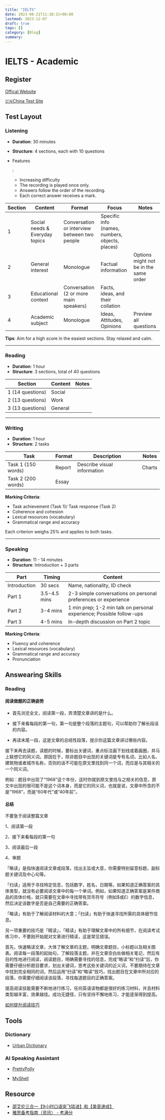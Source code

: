 ```yaml
---
title: "IELTS"
date: 2023-08-21T11:38:21+08:00
lastmod: 2023-12-07
draft: true
tags: []
category: [Blog]
summary: 
---
```


# IELTS - Academic

## Register

[Offical Website](https://www.ielts.org)

[🇨🇳China Test Site](https://ielts.neea.cn/showTestCenters)

## Test Layout

### Listening

- **Duration**: 30 minutes

- **Structure**: 4 sections, each with 10 questions

- Features

  :

  - Increasing difficulty
  - The recording is played once only.
  - Answers follow the order of the recording.
  - Each correct answer receives a mark.

| Section | Content                        | Format                                       | Focus                                           | Notes                                  |
| ------- | ------------------------------ | -------------------------------------------- | ----------------------------------------------- | -------------------------------------- |
| 1       | Social needs & Everyday topics | Conversation or interview between two people | Specific info (names, numbers, objects, places) |                                        |
| 2       | General interest               | Monologue                                    | Factual information                             | Options might not be in the same order |
| 3       | Educational context            | Conversation (2 or more main speakers)       | Facts, ideas, and their collation               |                                        |
| 4       | Academic subject               | Monologue                                    | Ideas, Attitudes, Opinions                      | Preview all questions                  |

**Tips**: Aim for a high score in the easiest sections. Stay relaxed and calm.

------



### Reading

- **Duration**: 1 hour
- **Structure**: 3 sections, total of 40 questions

| Section          | Content | Notes |
| ---------------- | ------- | ----- |
| 1 (14 questions) | Social  |       |
| 2 (13 questions) | Work    |       |
| 3 (13 questions) | General |       |

------



### Writing

- **Duration**: 1 hour
- **Structure**: 2 tasks

| Task               | Format | Description                 | Notes  |
| ------------------ | ------ | --------------------------- | ------ |
| Task 1 (150 words) | Report | Describe visual information | Charts |
| Task 2 (200 words) | Essay  |                             |        |

**Marking Criteria**:

- Task achievement (Task 1)/ Task response (Task 2)
- Coherence and cohesion
- Lexical resources (vocabulary)
- Grammatical range and accuracy

Each criterion weighs 25% and applies to both tasks.

------



### Speaking

- **Duration**: 11 - 14 minutes
- **Structure**: Introduction + 3 parts

| Part         | Timing       | Content                                                      |
| ------------ | ------------ | ------------------------------------------------------------ |
| Introduction | 30 secs      | Name, nationality, ID check                                  |
| Part 1       | 3.5-4.5 mins | 2-3 simple conversations on personal preferences or experience |
| Part 2       | 3-4 mins     | 1 min prep; 1-2 min talk on personal experience; Possible follow-ups |
| Part 3       | 4-5 mins     | In-depth discussion on Part 2 topic                          |

**Marking Criteria**:

- Fluency and coherence
- Lexical resources (vocabulary)
- Grammatical range and accuracy
- Pronunciation

## Answearing Skills

### Reading

#### **阅读做题的正确姿势**

- 首先浏览全文，阅读第一段，弄清楚文章讲的是什么。

  

- 接下来看每段的第一句，第一句是整个段落的主题句，可以帮助你了解长段话的内容。

- 再读末尾一段，这是文章的总结性段落，提示你这篇文章讲过哪些内容。

接下来再去读题，读题的时候，要标出关键词，重点标注画下划线或着画圈，并马上联想它的同义词。原因在于，除非题目中出现的关键词是专有名词，比如人名、建筑物或者城市名称，否则的话不可能在原文里找到同一个词，而应是与其相关的一个同义词。

例如：题目中出现了“1968”这个年份，这时你就到原文里找与之相关的信息，原文中出现的很可能不是这个词本身，而是它的同义词，也就是说，文章中所含的不是“1968”，而是“60年代”或“40年前”。



#### **总结**

不要急于阅读整篇文章

1、阅读第一段

2、接下来看每段的第一句

3、阅读最后一段

4、审题



「略读」是指快速阅读文章或段落，找出主旨或大意，你需要特别留意标题，副标题关键词及中心句等。

「扫读」适用于寻找特定信息，包括数字，姓名，日期等。如果知道正确答案的具体类型，就没有必要阅读文章中的每一个单词。例如，如果知道正确答案是某件商品的具体价格，就只需要在文章中寻找带有货币符号（例如$或£）的数字信息，然后决定该数字是否是自己需要的正确答案。

「略读」有助于了解阅读材料的大意；「扫读」有助于快速寻找所需的具体细节信息。

另一项重要的技巧是「精读」，「精读」有助于理解文章中的所有细节，在阅读考试练习中，不要刚开始就对文章进行精读，这是常见错误。

首先，快速略读文章，大体了解文章的主题，明确文章题目，小标题以及相关图表。阅读每一段落的起始句，了解段落主题，并在文章空白处做相关笔记，然后有目的性地进行阅读，阅读题目，明确需要寻找的信息，完成“略读”和“扫读”后，你需要仔细分析题目要求，划出关键词，思考这些关键词的近义词，不要期待在文章中找到完全相同的词，然后运用“扫读”和“略读”技巧，找出题目在文章中所对应的段落，你需要仔细阅读该段落，寻找每道题目的正确答案。

提高阅读技能需要不断地进行练习，任何英语读物都是很好的练习材料，并且材料类型越丰富，效果越佳。成功无捷径，只有坚持不懈地练习，才能逐渐得到提高。

[如何提升阅读技巧](https://ielts.kmf.com/beikao/detail/9/1)

## Tools

### Dictionary

- [Urban Dictionary](https://www.urbandictionary.com)

### AI Speaking Assintant

- [PrettyPolly](https://www.prettypolly.app/app)

- [MyShell](https://myshell.ai/)

## Resource

- [邵艾伦三合一【9小时口语突飞猛进】和【美音速成】](https://www.bilibili.com/cheese/play/ss1060?csource=private_space_class_null&spm_id_from=333.999.0.0)
- [雅思备考指南（资讯） - 考满分](https://ielts.kmf.com/beikao/index)
